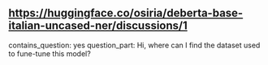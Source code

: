 ## https://huggingface.co/osiria/deberta-base-italian-uncased-ner/discussions/1

contains_question: yes
question_part: Hi, where can I find the dataset used to fune-tune this model?